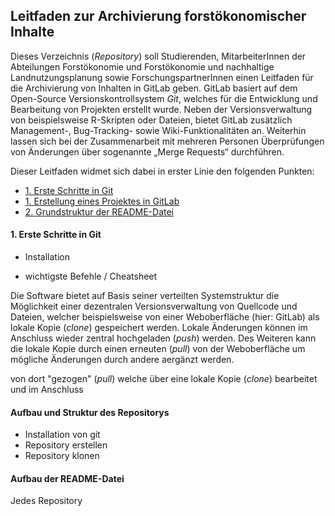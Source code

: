 
Leitfaden zur Archivierung forstökonomischer Inhalte
-------------------------------------------

Dieses Verzeichnis (*Repository*) soll Studierenden, MitarbeiterInnen der Abteilungen Forstökonomie und Forstökonomie und nachhaltige Landnutzungsplanung sowie ForschungspartnerInnen einen Leitfaden für die Archivierung von Inhalten in GitLab geben.
GitLab basiert auf dem Open-Source Versionskontrollsystem *Git*, welches für die Entwicklung und Bearbeitung von Projekten erstellt wurde. Neben der Versionsverwaltung von beispielsweise R-Skripten oder Dateien, bietet GitLab zusätzlich Management-, Bug-Tracking- sowie Wiki-Funktionalitäten an. Weiterhin lassen sich bei der Zusammenarbeit mit mehreren Personen Überprüfungen von Änderungen über sogenannte „Merge Requests“ durchführen. 

Dieser Leitfaden widmet sich dabei in erster Linie den folgenden Punkten:

<ul>
<li>
<a href="#1. Erste Schritte in Git">1. Erste Schritte in Git</a>
</li>
<li>
<a href="#2. Erstellung eines Projektes in GitLab">1. Erstellung eines Projektes in GitLab</a>
</li>
<li>
<a href="#2. Grundstruktur der README-Datei">2. Grundstruktur der README-Datei</a>
</li>
</ul>



#### 1. Erste Schritte in Git

- Installation

- wichtigste Befehle / Cheatsheet


Die Software bietet auf Basis seiner verteilten Systemstruktur die Möglichkeit einer dezentralen Versionsverwaltung von Quellcode und Dateien, welcher beispielsweise von einer Weboberfläche (hier: GitLab) als lokale Kopie (*clone*) gespeichert werden. Lokale Änderungen können im Anschluss wieder zentral hochgeladen (*push*) werden. Des Weiteren kann die lokale Kopie durch einen erneuten  (*pull*) von der Weboberfläche um mögliche Änderungen durch andere aergänzt werden. 

von dort  "gezogen" (*pull*) welche über eine lokale Kopie (*clone*) bearbeitet und im Anschluss 

#### Aufbau und Struktur des Repositorys

- Installation von git
- Repository erstellen
- Repository klonen

#### Aufbau der README-Datei

Jedes Repository 
